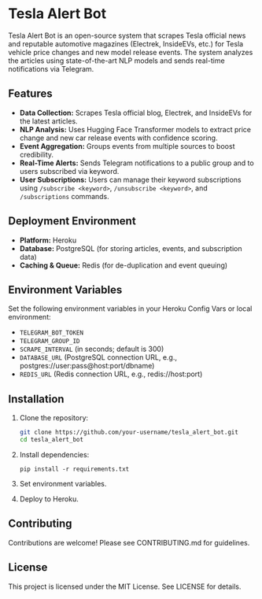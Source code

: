 # Tesla Alert Bot

Tesla Alert Bot is an open-source system that scrapes Tesla official news and reputable automotive magazines (Electrek, InsideEVs, etc.) for Tesla vehicle price changes and new model release events. The system analyzes the articles using state-of-the-art NLP models and sends real-time notifications via Telegram.

## Features

-   **Data Collection:** Scrapes Tesla official blog, Electrek, and InsideEVs for the latest articles.
-   **NLP Analysis:** Uses Hugging Face Transformer models to extract price change and new car release events with confidence scoring.
-   **Event Aggregation:** Groups events from multiple sources to boost credibility.
-   **Real-Time Alerts:** Sends Telegram notifications to a public group and to users subscribed via keyword.
-   **User Subscriptions:** Users can manage their keyword subscriptions using `/subscribe <keyword>`, `/unsubscribe <keyword>`, and `/subscriptions` commands.

## Deployment Environment

-   **Platform:** Heroku
-   **Database:** PostgreSQL (for storing articles, events, and subscription data)
-   **Caching & Queue:** Redis (for de-duplication and event queuing)

## Environment Variables

Set the following environment variables in your Heroku Config Vars or local environment:

-   `TELEGRAM_BOT_TOKEN`
-   `TELEGRAM_GROUP_ID`
-   `SCRAPE_INTERVAL` (in seconds; default is 300)
-   `DATABASE_URL` (PostgreSQL connection URL, e.g., postgres://user:pass@host:port/dbname)
-   `REDIS_URL` (Redis connection URL, e.g., redis://host:port)

## Installation

1. Clone the repository:

    ```bash
    git clone https://github.com/your-username/tesla_alert_bot.git
    cd tesla_alert_bot
    ```

2. Install dependencies:

    ```
    pip install -r requirements.txt
    ```

3. Set environment variables.

4. Deploy to Heroku.

## Contributing

Contributions are welcome! Please see CONTRIBUTING.md for guidelines.

## License

This project is licensed under the MIT License. See LICENSE for details.
